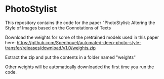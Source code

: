 # PhotoStylist
This repository contains the code for the paper "PhotoStylist: Altering the Style of Images based on the Connotations of Texts

Download the weights for some of the pretrained models used in this paper here:
https://github.com/Spenhouet/automated-deep-photo-style-transfer/releases/download/v1.0/weights.zip

Extract the zip and put the contents in a folder named "weights"

Other weights will be automatically downloaded the first time you run the code.
